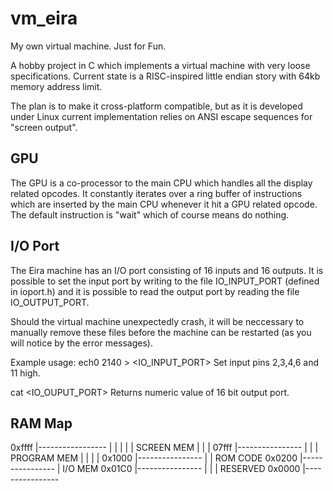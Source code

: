 # vm_eira
My own virtual machine. Just for Fun.


A hobby project in C which implements a virtual machine with very loose specifications.
Current state is a RISC-inspired little endian story with 64kb memory address limit.

The plan is to make it cross-platform compatible, but as it is developed under Linux
current implementation relies on ANSI escape sequences for "screen output".

GPU
---
The GPU is a co-processor to the main CPU which handles all the display related opcodes.
It constantly iterates over a ring buffer of instructions which are inserted by the main
CPU whenever it hit a GPU related opcode. The default instruction is "wait" which of
course means do nothing.

I/O Port
--------
The Eira machine has an I/O port consisting of 16 inputs and 16 outputs.
It is possible to set the input port by writing to the file IO_INPUT_PORT (defined in ioport.h)
and it is possible to read the output port by reading the file IO_OUTPUT_PORT.

Should the virtual machine unexpectedly crash, it will be neccessary to manually remove
these files before the machine can be restarted (as you will notice by the error messages).

Example usage:
ech0 2140 > <IO_INPUT_PORT>
Set input pins 2,3,4,6 and 11 high.

cat <IO_OUPUT_PORT>
Returns numeric value of 16 bit output port.


RAM Map
-------

0xffff	|-----------------
		|
		|
		|
		|
		| SCREEN MEM
		|
		|
		|
07fff	|----------------
		|
		|
		| PROGRAM MEM
		|
		|
		|
		|
0x1000	|----------------
		|
		| ROM CODE
0x0200	|----------------
		| I/O MEM
0x01C0	|----------------
		|
		|
		| RESERVED
0x0000	|----------------

